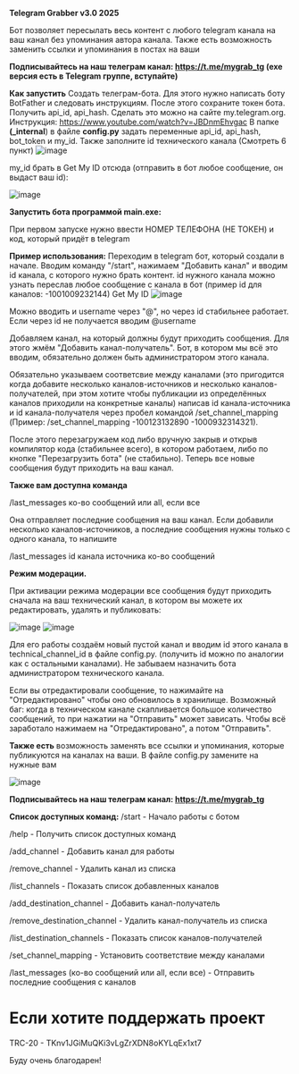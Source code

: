 **Telegram Grabber v3.0 2025**

Бот позволяет пересылать весь контент с любого telegram канала на ваш канал без упоминания автора канала. Также есть возможность заменить ссылки и упоминания в постах на ваши

**Подписывайтесь на наш телеграм канал: https://t.me/mygrab_tg (exe версия есть в Telegram группе, вступайте)**


**Как запустить**
Создать телеграм-бота. Для этого нужно написать боту BotFather и следовать инструкциям. После этого сохраните токен бота.
Получить api_id, api_hash. Сделать это можно на сайте my.telegram.org. Инструкция: https://www.youtube.com/watch?v=JBDnmEhvgac
В папке **(_internal**) в файле **config.py** задать переменные api_id, api_hash, bot_token и my_id. Также заполните id технического канала (Смотреть 6 пункт)
![image](https://github.com/user-attachments/assets/ed440cc8-a687-4d1c-84f5-cdae1d3e7587)


my_id брать в Get My ID отсюда (отправить в бот любое сообщение, он выдаст ваш id):

![image](https://github.com/user-attachments/assets/bb57b2c6-a13a-4b5e-b907-fee5e36e4512)


**Запустить бота программой main.exe:**

При первом запуске нужно ввести НОМЕР ТЕЛЕФОНА (НЕ ТОКЕН) и код, который придёт в telegram

**Пример использования:**
Переходим в telegram бот, который создали в начале. Вводим команду "/start", нажимаем "Добавить канал" и вводим id канала, с которого нужно брать контент. id нужного канала можно узнать переслав любое сообщение с канала в бот (пример id для каналов: -1001009232144) Get My ID ![image](https://github.com/user-attachments/assets/123593a6-44c8-43c3-8897-0d728bcef7e8)

Можно вводить и username через "@", но через id стабильнее работает. Если через id не получается вводим @username

Добавляем канал, на который должны будут приходить сообщения. Для этого жмём "Добавить канал-получатель". Бот, в котором мы всё это вводим, обязательно должен быть администратором этого канала.

Обязательно указываем соответсвие между каналами (это пригодится когда добавите несколько каналов-источников и несколько каналов-получателей, при этом хотите чтобы публикации из определённых каналов приходили на конкретные каналы) написав id канала-источника и id канала-получателя через пробел командой /set_channel_mapping (Пример: /set_channel_mapping -100123132890 -1000932314321).

После этого перезагружаем код либо вручную закрыв и открыв компилятор кода (стабильнее всего), в котором работаем, либо по кнопке "Перезагрузить бота" (не стабильно). Теперь все новые сообщения будут приходить на ваш канал.

**Также вам доступна команда**

/last_messages ко-во сообщений или all, если все

Она отправляет последние сообщения на ваш канал. Если добавили несколько каналов-источников, а последние сообщения нужны только с одного канала, то напишите

/last_messages id канала источника ко-во сообщений

**Режим модерации.**

При активации режима модерации все сообщения будут приходить сначала на ваш технический канал, в котором вы можете их редактировать, удалять и публиковать:

![image](https://github.com/user-attachments/assets/95ca05e7-2a4a-4caf-9c44-ff689bafba64)
![image](https://github.com/user-attachments/assets/e9882491-a306-438d-a870-ce1349f2f74c)


Для его работы создаём новый пустой канал и вводим id этого канала в technical_channel_id в файле config.py. (получить id можно по аналогии как с остальными каналами). Не забываем назначить бота администратором технического канала.

Если вы отредактировали сообщение, то нажимайте на "Отредактировано" чтобы оно обновилось в хранилище. Возможный баг: когда в техническом канале скапливается большое количество сообщений, то при нажатии на "Отправить" может зависать. Чтобы всё заработало нажимаем на "Отредактировано", а потом "Отправить".

**Также есть** возможность заменять все ссылки и упоминания, которые публикуются на каналах на ваши. В файле config.py замените на нужные вам

![image](https://github.com/user-attachments/assets/0d3826e9-64f7-470a-84ca-f2ad663b08dc)


**Подписывайтесь на наш телеграм канал: https://t.me/mygrab_tg**

**Список доступных команд:**
/start - Начало работы с ботом

/help - Получить список доступных команд

/add_channel - Добавить канал для работы

/remove_channel - Удалить канал из списка

/list_channels - Показать список добавленных каналов

/add_destination_channel - Добавить канал-получатель

/remove_destination_channel - Удалить канал-получатель из списка

/list_destination_channels - Показать список каналов-получателей

/set_channel_mapping - Установить соответствие между каналами

/last_messages (ко-во сообщений или all, если все) - Отправить последние сообщения с каналов

# Если хотите поддержать проект

TRC-20 - TKnv1JGiMuQKi3vLgZrXDN8oKYLqEx1xt7

Буду очень благодарен!
